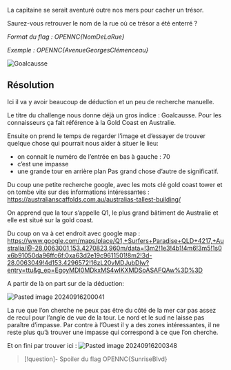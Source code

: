 La capitaine se serait aventuré outre nos mers pour cacher un trésor.

Saurez-vous retrouver le nom de la rue où ce trésor a été enterré ?

_Format du flag : OPENNC{NomDeLaRue}_

_Exemple : OPENNC{AvenueGeorgesClémenceau}_

![Goalcausse](../../../../attachements/Goalcausse.png)

## Résolution
Ici il va y avoir beaucoup de déduction et un peu de recherche manuelle.

Le titre du challenge nous donne déjà un gros indice : Goalcausse. Pour les connaisseurs ça fait référence à la Gold Coast en Australie.

Ensuite on prend le temps de regarder l’image et d’essayer de trouver quelque chose qui pourrait nous aider à situer le lieu:
* on connait le numéro de l’entrée en bas à gauche : 70
* c’est une impasse
* une grande tour en arrière plan
Pas grand chose d’autre de significatif.

Du coup une petite recherche google, avec les mots clé gold coast tower et on tombe vite sur des informations intéressantes : https://australianscaffolds.com.au/australias-tallest-building/

On apprend que la tour s’appelle Q1, le plus grand bâtiment de Australie et elle est situé sur la gold coast.

Du coup on va à cet endroit avec google map : https://www.google.com/maps/place/Q1,+Surfers+Paradise+QLD+4217,+Australia/@-28.0063001,153.4270823,960m/data=!3m2!1e3!4b1!4m6!3m5!1s0x6b91050da96ffc6f:0xa63d2e19c9611501!8m2!3d-28.0063049!4d153.4296572!16zL20vMDJubDlw?entry=ttu&g_ep=EgoyMDI0MDkxMS4wIKXMDSoASAFQAw%3D%3D

A partir de là on part sur de la déduction:

![Pasted image 20240916200041](../../../../attachements/Pasted%20image%2020240916200041.png)

La rue que l’on cherche ne peux pas être du côté de la mer car pas assez de recul pour l’angle de vue de la tour. Le nord et le sud ne laisse pas paraître d’impasse. Par contre à l’Ouest il y a des zones intéressantes, il ne reste plus qu’à trouver une impasse qui correspond à ce que l’on cherche.

Et on fini par trouver ici : 
![Pasted image 20240916200348](../../../../attachements/Pasted%20image%2020240916200348.png)

>[!question]- Spoiler du flag
> OPENNC{SunriseBlvd}

